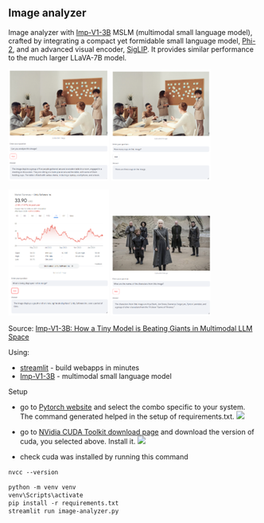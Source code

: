 ## Image analyzer

Image analyzer with [Imp-V1-3B](https://huggingface.co/MILVLG/imp-v1-3b) MSLM (multimodal small language model), crafted by integrating a compact yet formidable small language model, [Phi-2](https://huggingface.co/microsoft/phi-2), and an advanced visual encoder, [SigLIP](https://huggingface.co/google/siglip-base-patch16-384).
It provides similar performance to the much larger LLaVA-7B model.

<p float="left">
  <img src="img/office_q2.png" width="40%" />
  <img src="img/office_q1.png" width="40%" /> 
</p>

<p float="left">
  <img src="img/u-stock.png" width="40%" />
  <img src="img/game-of-thrones.png" width="40%" />
</p>


Source: [Imp-V1-3B: How a Tiny Model is Beating Giants in Multimodal LLM Space](https://www.youtube.com/watch?v=XPCIH1MkcCU)

Using:
- [streamlit](https://github.com/streamlit/streamlit) - build webapps in minutes
- [Imp-V1-3B](https://huggingface.co/MILVLG/imp-v1-3b) - multimodal small language model

Setup

- go to [Pytorch website](https://pytorch.org/) and select the combo specific to your system. The command generated helped in the setup of requirements.txt.
![](img/pytorch-install.png)

- go to [NVidia CUDA Toolkit download page](https://developer.nvidia.com/cuda-toolkit-archive) and download the version of cuda, you selected above. Install it.
![](img/cuda-install.png)

- check cuda was installed by running this command
```
nvcc --version
```

```
python -m venv venv
venv\Scripts\activate
pip install -r requirements.txt
streamlit run image-analyzer.py
```

